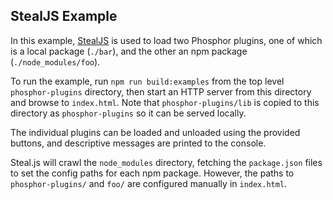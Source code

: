 StealJS Example
---------------

In this example, [StealJS](http://stealjs.com/) is used to load two Phosphor
plugins, one of which is a local package (`./bar`), and the other an npm package (`./node_modules/foo`).

To run the example, run `npm run build:examples` from the top level
`phosphor-plugins` directory, then start an HTTP server from this
directory and browse to `index.html`.  Note that `phosphor-plugins/lib` is
copied to this directory as `phosphor-plugins` so it can be served locally.

The individual plugins can be loaded and unloaded using the provided buttons,
and descriptive messages are printed to the console.

Steal.js will crawl the `node_modules` directory, fetching the `package.json`
files to set the config paths for each npm package.  However, the paths
to `phosphor-plugins/` and `foo/` are configured manually in `index.html`.
